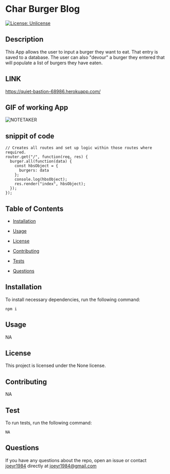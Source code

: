 
# Char Burger Blog

[![License: Unlicense](https://img.shields.io/badge/license-Unlicense-blue.svg)](https://quiet-bastion-68986.herokuapp.com/)

## Description

This App allows the user to input a burger they want to eat. That entry is saved to a database. The user can also "devour" a burger they entered that will populate a list of burgers they have eaten. 

## LINK

https://quiet-bastion-68986.herokuapp.com/

## GIF of working App

![NOTETAKER](./Char.gif)

## snippit of code

```
// Creates all routes and set up logic within those routes where required.
router.get("/", function(req, res) {
  burger.all(function(data) {
    const hbsObject = {
      burgers: data
    };
    console.log(hbsObject);
    res.render("index", hbsObject);
  });
});
```

## Table of Contents

* [Installation](#installation)

* [Usage](#usage)

* [License](#license)

* [Contributing](#contributing)

* [Tests](#test)

* [Questions](#questions)

## Installation

To install necessary dependencies, run the following command:

```
npm i
```

## Usage

NA

## License

This project is licensed under the None license.

## Contributing

NA

## Test

To run tests, run the following command:

```
NA
```

## Questions

If you have any questions about the repo, open an issue or contact [joeyr1984](https://github.com/joeyr1984/) directly at joeyr1984@gmail.com


